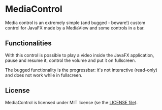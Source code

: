 # MediaControl

Media control is an extremely simple (and bugged - beware!) custom control for JavaFX made by a MediaView and some controls in a bar.

## Functionalities

With this control is possible to play a video inside the JavaFX application, pause and resume it, control the volume and put it on fullscreen.

The bugged functionality is the progressbar: it's not interactive (read-only) and does not work while in fullscreen.

## License

MediaControl is licensed under MIT license (se the [LICENSE file](https://github.com/GioBonvi/MediaControl/blob/master/LICENSE)).